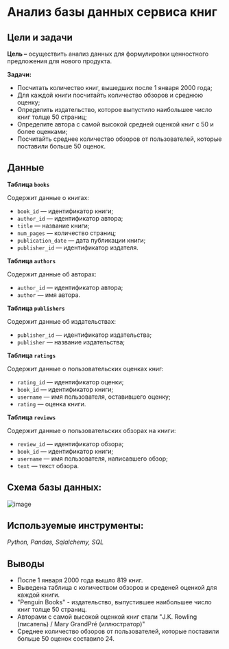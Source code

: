 # Анализ базы данных сервиса книг

## Цели и задачи

**Цель –** осуществить анализ данных для формулировки ценностного предложения для нового продукта.

**Задачи:**
- Посчитать количество книг, вышедших после 1 января 2000 года;
- Для каждой книги посчитайть количество обзоров и среднюю оценку;
- Определить издательство, которое выпустило наибольшее число книг толще 50 страниц;
- Определите автора с самой высокой средней оценкой книг с 50 и более оценками;
- Посчитайть среднее количество обзоров от пользователей, которые поставили больше 50 оценок.

## Данные
**Таблица `books`**

Содержит данные о книгах:

- `book_id` — идентификатор книги;
- `author_id` — идентификатор автора;
- `title` — название книги;
- `num_pages` — количество страниц;
- `publication_date` — дата публикации книги;
- `publisher_id` — идентификатор издателя.

**Таблица `authors`**

Содержит данные об авторах:

- `author_id` — идентификатор автора;
- `author` — имя автора.

**Таблица `publishers`**

Содержит данные об издательствах:

- `publisher_id` — идентификатор издательства;
- `publisher` — название издательства;

**Таблица `ratings`**

Содержит данные о пользовательских оценках книг:

- `rating_id` — идентификатор оценки;
- `book_id` — идентификатор книги;
- `username` — имя пользователя, оставившего оценку;
- `rating` — оценка книги.

**Таблица `reviews`**

Содержит данные о пользовательских обзорах на книги:

- `review_id` — идентификатор обзора;
- `book_id` — идентификатор книги;
- `username` — имя пользователя, написавшего обзор;
- `text` — текст обзора.

## Схема базы данных: 
![image](https://user-images.githubusercontent.com/44446481/206461955-6cce3f39-53ef-48d7-b312-cd03b7c6f050.png)

## Используемые инструменты: 
*Python, Pandas, Sqlalchemy, SQL*

## Выводы
- После 1 января 2000 года вышло 819 книг.
- Выведена таблица с количеством обзоров и среденей оценкой для каждой книги.
- "Penguin Books" - издательство, выпустившее наибольшее число книг толще 50 страниц.
- Авторами с самой высокой оценкой книг стали "J.K. Rowling (писатель) / Mary GrandPré (иллюстратор)"
- Среднее количество обзоров от пользователей, которые поставили больше 50 оценок составило 24.
